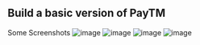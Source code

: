 
## Build a basic version of PayTM

Some Screenshots
![image](https://github.com/Fluttery-Dev/paytm-practice/assets/92878661/a1bde69a-1cfa-456b-b71b-2ebcc34dd7af)
![image](https://github.com/Fluttery-Dev/paytm-practice/assets/92878661/45e84a0c-8505-4833-a6ae-7eb3e655dbac)
![image](https://github.com/Fluttery-Dev/paytm-practice/assets/92878661/07c8022f-05f7-437e-bbec-d2821abb7dd1)
![image](https://github.com/Fluttery-Dev/paytm-practice/assets/92878661/81206d30-48a3-49b1-8762-0ac38e945ec8)



